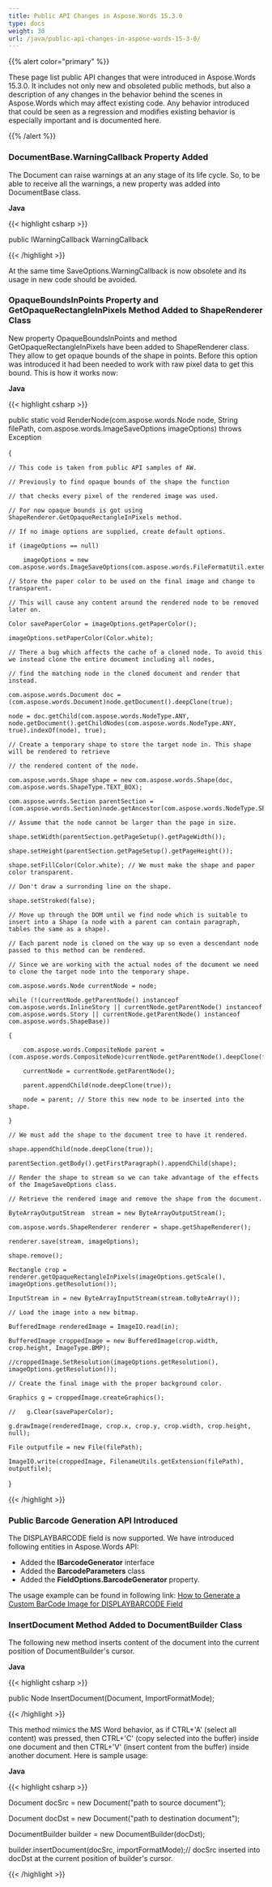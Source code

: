 ```yaml
---
title: Public API Changes in Aspose.Words 15.3.0
type: docs
weight: 30
url: /java/public-api-changes-in-aspose-words-15-3-0/
---
```


{{% alert color="primary" %}} 

These page list public API changes that were introduced in Aspose.Words 15.3.0. It includes not only new and obsoleted public methods, but also a description of any changes in the behavior behind the scenes in Aspose.Words which may affect existing code. Any behavior introduced that could be seen as a regression and modifies existing behavior is especially important and is documented here.

{{% /alert %}} 
### **DocumentBase.WarningCallback Property Added**
The Document can raise warnings at an any stage of its life cycle. So, to be able to receive all the warnings, a new property was added into DocumentBase class.

**Java**

{{< highlight csharp >}}

 public IWarningCallback WarningCallback

{{< /highlight >}}

At the same time SaveOptions.WarningCallback is now obsolete and its usage in new code should be avoided.
### **OpaqueBoundsInPoints Property and GetOpaqueRectangleInPixels Method Added to ShapeRenderer Class**
New property OpaqueBoundsInPoints and method GetOpaqueRectangleInPixels have been added to ShapeRenderer class. They allow to get opaque bounds of the shape in points. Before this option was introduced it had been needed to work with raw pixel data to get this bound. This is how it works now:

**Java**

{{< highlight csharp >}}

 public static void RenderNode(com.aspose.words.Node node, String filePath, com.aspose.words.ImageSaveOptions imageOptions) throws Exception

{

    // This code is taken from public API samples of AW.

    // Previously to find opaque bounds of the shape the function

    // that checks every pixel of the rendered image was used.

    // For now opaque bounds is got using ShapeRenderer.GetOpaqueRectangleInPixels method.

    // If no image options are supplied, create default options.

    if (imageOptions == null)

        imageOptions = new com.aspose.words.ImageSaveOptions(com.aspose.words.FileFormatUtil.extensionToSaveFormat(FilenameUtils.getExtension(filePath)));

    // Store the paper color to be used on the final image and change to transparent.

    // This will cause any content around the rendered node to be removed later on.

    Color savePaperColor = imageOptions.getPaperColor();

    imageOptions.setPaperColor(Color.white);

    // There a bug which affects the cache of a cloned node. To avoid this we instead clone the entire document including all nodes,

    // find the matching node in the cloned document and render that instead.

    com.aspose.words.Document doc = (com.aspose.words.Document)node.getDocument().deepClone(true);

    node = doc.getChild(com.aspose.words.NodeType.ANY, node.getDocument().getChildNodes(com.aspose.words.NodeType.ANY, true).indexOf(node), true);

    // Create a temporary shape to store the target node in. This shape will be rendered to retrieve

    // the rendered content of the node.

    com.aspose.words.Shape shape = new com.aspose.words.Shape(doc, com.aspose.words.ShapeType.TEXT_BOX);

    com.aspose.words.Section parentSection = (com.aspose.words.Section)node.getAncestor(com.aspose.words.NodeType.SECTION);

    // Assume that the node cannot be larger than the page in size.

    shape.setWidth(parentSection.getPageSetup().getPageWidth());

    shape.setHeight(parentSection.getPageSetup().getPageHeight());

    shape.setFillColor(Color.white); // We must make the shape and paper color transparent.

    // Don't draw a surronding line on the shape.

    shape.setStroked(false);

    // Move up through the DOM until we find node which is suitable to insert into a Shape (a node with a parent can contain paragraph, tables the same as a shape).

    // Each parent node is cloned on the way up so even a descendant node passed to this method can be rendered.

    // Since we are working with the actual nodes of the document we need to clone the target node into the temporary shape.

    com.aspose.words.Node currentNode = node;

    while (!(currentNode.getParentNode() instanceof com.aspose.words.InlineStory || currentNode.getParentNode() instanceof com.aspose.words.Story || currentNode.getParentNode() instanceof com.aspose.words.ShapeBase))

    {

        com.aspose.words.CompositeNode parent = (com.aspose.words.CompositeNode)currentNode.getParentNode().deepClone(false);

        currentNode = currentNode.getParentNode();

        parent.appendChild(node.deepClone(true));

        node = parent; // Store this new node to be inserted into the shape.

    }

    // We must add the shape to the document tree to have it rendered.

    shape.appendChild(node.deepClone(true));

    parentSection.getBody().getFirstParagraph().appendChild(shape);

    // Render the shape to stream so we can take advantage of the effects of the ImageSaveOptions class.

    // Retrieve the rendered image and remove the shape from the document.

    ByteArrayOutputStream  stream = new ByteArrayOutputStream();

    com.aspose.words.ShapeRenderer renderer = shape.getShapeRenderer();

    renderer.save(stream, imageOptions);

    shape.remove();

    Rectangle crop = renderer.getOpaqueRectangleInPixels(imageOptions.getScale(), imageOptions.getResolution());

    InputStream in = new ByteArrayInputStream(stream.toByteArray());

    // Load the image into a new bitmap.

    BufferedImage renderedImage = ImageIO.read(in);

    BufferedImage croppedImage = new BufferedImage(crop.width, crop.height, ImageType.BMP);

    //croppedImage.SetResolution(imageOptions.getResolution(), imageOptions.getResolution());

    // Create the final image with the proper background color.

    Graphics g = croppedImage.createGraphics();

    //   g.Clear(savePaperColor);

    g.drawImage(renderedImage, crop.x, crop.y, crop.width, crop.height, null);

    File outputfile = new File(filePath);

    ImageIO.write(croppedImage, FilenameUtils.getExtension(filePath), outputfile);

}

{{< /highlight >}}
### **Public Barcode Generation API Introduced**
The DISPLAYBARCODE field is now supported. We have introduced following entities in Aspose.Words API:

- Added the **IBarcodeGenerator** interface
- Added the **BarcodeParameters** class
- Added the **FieldOptions.BarcodeGenerator** property.

The usage example can be found in following link:
[How to Generate a Custom BarCode Image for DISPLAYBARCODE Field](http://www.aspose.com/docs/display/wordsjava/How+to+Generate+a+Custom+BarCode+Image+for+DISPLAYBARCODE+Field)
### **InsertDocument Method Added to DocumentBuilder Class**
The following new method inserts content of the document into the current position of DocumentBuilder's cursor.

**Java**

{{< highlight csharp >}}

 public Node InsertDocument(Document, ImportFormatMode);

{{< /highlight >}}

This method mimics the MS Word behavior, as if CTRL+'A' (select all content) was pressed, then CTRL+'C' (copy selected into the buffer) inside one document and then CTRL+'V' (insert content from the buffer) inside another document. Here is sample usage:

**Java**

{{< highlight csharp >}}

 Document docSrc = new Document("path to source document");

Document docDst = new Document("path to destination document");

DocumentBuilder builder = new DocumentBuilder(docDst);

builder.insertDocument(docSrc, importFormatMode);// docSrc inserted into docDst at the current position of builder's cursor.

{{< /highlight >}}
